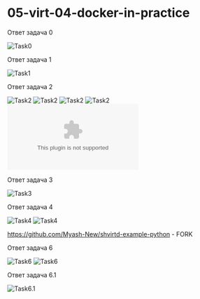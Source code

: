 # 05-virt-04-docker-in-practice

Ответ задача 0 

![Task0](https://github.com/Myash-New/05-virt-04-docker-in-practice/blob/main/Task0.jpg) 

Ответ задача 1

![Task1](https://github.com/Myash-New/05-virt-04-docker-in-practice/blob/main/Task1-1.jpg) 

Ответ задача 2

![Task2](https://github.com/Myash-New/05-virt-04-docker-in-practice/blob/main/Task2-1.jpg) 
![Task2](https://github.com/Myash-New/05-virt-04-docker-in-practice/blob/main/Task2-2.jpg) 
![Task2](https://github.com/Myash-New/05-virt-04-docker-in-practice/blob/main/Task2-3%20web%20scan.jpg) 
![Task2](https://github.com/Myash-New/05-virt-04-docker-in-practice/blob/main/Task2-3%20cli%20scan.jpg) 
![Task2](https://github.com/Myash-New/05-virt-04-docker-in-practice/blob/main/vulnerabilities.csv)

Ответ задача 3

![Task3](https://github.com/Myash-New/05-virt-04-docker-in-practice/blob/main/Task3.jpg)

Ответ задача 4

![Task4](https://github.com/Myash-New/05-virt-04-docker-in-practice/blob/main/Task4.jpg)
![Task4](https://github.com/Myash-New/05-virt-04-docker-in-practice/blob/main/Task4%20opt.jpg)

https://github.com/Myash-New/shvirtd-example-python  - FORK

Ответ задача 6

![Task6](https://github.com/Myash-New/05-virt-04-docker-in-practice/blob/main/Task6.0-1.jpg)
![Task6](https://github.com/Myash-New/05-virt-04-docker-in-practice/blob/main/Task6.0-2.jpg)

Ответ задача 6.1

![Task6.1](https://github.com/Myash-New/05-virt-04-docker-in-practice/blob/main/Task6.1.jpg)
